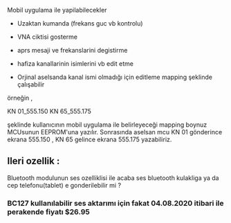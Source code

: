 Mobil uygulama ile yapilabilecekler
- Uzaktan kumanda (frekans guc vb kontrolu)
- VNA ciktisi gosterme
- aprs mesaji ve frekanslarini degistirme
- hafiza kanallarinin isimlerini vb edit etme




- Orjinal aselsanda kanal ismi olmadığı için editleme mapping şeklinde çalışabilir 

örneğin ,

KN 01_555.150
KN 65_555.175

şeklinde kullanıcının mobil uygulama ile belirleyeceği mapping boynuz MCUsunun EEPROM'una yazılır. Sonrasında  aselsan mcu KN 01 gönderince ekrana 555.150 , KN 65 gelince ekrana 555.175 yazabiliriz.

Ileri ozellik :
---------------
Bluetooth modulunun ses ozelliklisi ile acaba ses bluetooth kulakliga ya da cep telefonu(tablet) e gonderilebilir mi ?

### BC127 kullanılabilir ses aktarımı için fakat 04.08.2020 itibari ile perakende fiyatı $26.95


